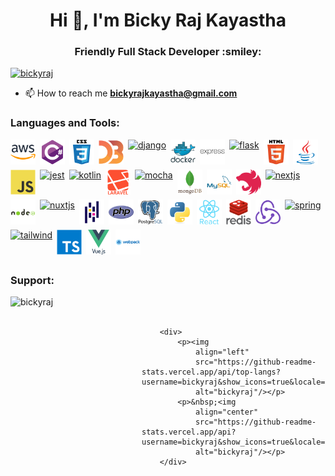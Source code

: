 <h1 align="center">Hi 👋, I'm Bicky Raj Kayastha</h1>
<h3 align="center">Friendly Full Stack Developer :smiley:</h3>

<p align="left">
    <a href="https://github.com/ryo-ma/github-profile-trophy"><img
        src="https://github-profile-trophy.vercel.app/?username=bickyraj"
        alt="bickyraj"/></a>
</p>

- 📫 How to reach me **bickyrajkayastha@gmail.com**

<h3 align="left">Languages and Tools:</h3>
<ul style="padding: 0px; display: flex;
    list-style: none;
    flex-wrap: wrap;">
    <li style="margin-right: 7px; margin-bottom: 5px; display: block;">
        <a href="https://aws.amazon.com" target="_blank" rel="noreferrer">
            <img src="https://raw.githubusercontent.com/devicons/devicon/master/icons/amazonwebservices/amazonwebservices-original-wordmark.svg"
                alt="aws" width="40" height="40" />
        </a>
    </li>
    <li style="margin-right: 7px; margin-bottom: 5px; display: block;">
        <a href="https://www.w3schools.com/cs/" target="_blank" rel="noreferrer">
            <img src="https://raw.githubusercontent.com/devicons/devicon/master/icons/csharp/csharp-original.svg"
                alt="csharp" width="40" height="40" />
        </a>
    </li>
    <li style="margin-right: 7px; margin-bottom: 5px; display: block;">
        <a href="https://www.w3schools.com/css/" target="_blank" rel="noreferrer">
            <img src="https://raw.githubusercontent.com/devicons/devicon/master/icons/css3/css3-original-wordmark.svg"
                alt="css3" width="40" height="40" />
        </a>
    </li>
    <li style="margin-right: 7px; margin-bottom: 5px; display: block;">
        <a href="https://d3js.org/" target="_blank" rel="noreferrer">
            <img src="https://raw.githubusercontent.com/devicons/devicon/master/icons/d3js/d3js-original.svg" alt="d3js"
                width="40" height="40" />
        </a>
    </li>
    <li style="margin-right: 7px; margin-bottom: 5px; display: block;">
        <a href="https://www.djangoproject.com/" target="_blank" rel="noreferrer">
            <img src="https://cdn.worldvectorlogo.com/logos/django.svg" alt="django" width="40" height="40" />
        </a>
    </li>
    <li style="margin-right: 7px; margin-bottom: 5px; display: block;">
        <a href="https://www.docker.com/" target="_blank" rel="noreferrer">
            <img src="https://raw.githubusercontent.com/devicons/devicon/master/icons/docker/docker-original-wordmark.svg"
                alt="docker" width="40" height="40" />
        </a>
    </li>
    <li style="margin-right: 7px; margin-bottom: 5px; display: block;">
        <a href="https://expressjs.com" target="_blank" rel="noreferrer">
            <img src="https://raw.githubusercontent.com/devicons/devicon/master/icons/express/express-original-wordmark.svg"
                alt="express" width="40" height="40" />
        </a>
    </li>
    <li style="margin-right: 7px; margin-bottom: 5px; display: block;">
        <a href="https://flask.palletsprojects.com/" target="_blank" rel="noreferrer">
            <img src="https://www.vectorlogo.zone/logos/pocoo_flask/pocoo_flask-icon.svg" alt="flask" width="40"
                height="40" />
        </a>
    </li>
    <li style="margin-right: 7px; margin-bottom: 5px; display: block;">
        <a href="https://www.w3.org/html/" target="_blank" rel="noreferrer">
            <img src="https://raw.githubusercontent.com/devicons/devicon/master/icons/html5/html5-original-wordmark.svg"
                alt="html5" width="40" height="40" />
        </a>
    </li>
    <li style="margin-right: 7px; margin-bottom: 5px; display: block;">
        <a href="https://www.java.com" target="_blank" rel="noreferrer">
            <img src="https://raw.githubusercontent.com/devicons/devicon/master/icons/java/java-original.svg" alt="java"
                width="40" height="40" />
        </a>
    </li>
    <li style="margin-right: 7px; margin-bottom: 5px; display: block;">
        <a href="https://developer.mozilla.org/en-US/docs/Web/JavaScript" target="_blank" rel="noreferrer">
            <img src="https://raw.githubusercontent.com/devicons/devicon/master/icons/javascript/javascript-original.svg"
                alt="javascript" width="40" height="40" />
        </a>
    </li>
    <li style="margin-right: 7px; margin-bottom: 5px; display: block;">
        <a href="https://jestjs.io" target="_blank" rel="noreferrer">
            <img src="https://www.vectorlogo.zone/logos/jestjsio/jestjsio-icon.svg" alt="jest" width="40" height="40" />
        </a>
    </li>
    <li style="margin-right: 7px; margin-bottom: 5px; display: block;">
        <a href="https://kotlinlang.org" target="_blank" rel="noreferrer">
            <img src="https://www.vectorlogo.zone/logos/kotlinlang/kotlinlang-icon.svg" alt="kotlin" width="40"
                height="40" />
        </a>
    </li>
    <li style="margin-right: 7px; margin-bottom: 5px; display: block;">
        <a href="https://laravel.com/" target="_blank" rel="noreferrer">
            <img src="https://raw.githubusercontent.com/devicons/devicon/master/icons/laravel/laravel-plain-wordmark.svg"
                alt="laravel" width="40" height="40" />
        </a>
    </li>
    <li style="margin-right: 7px; margin-bottom: 5px; display: block;">
        <a href="https://mochajs.org" target="_blank" rel="noreferrer">
            <img src="https://www.vectorlogo.zone/logos/mochajs/mochajs-icon.svg" alt="mocha" width="40" height="40" />
        </a>
    </li>
    <li style="margin-right: 7px; margin-bottom: 5px; display: block;">
        <a href="https://www.mongodb.com/" target="_blank" rel="noreferrer">
            <img src="https://raw.githubusercontent.com/devicons/devicon/master/icons/mongodb/mongodb-original-wordmark.svg"
                alt="mongodb" width="40" height="40" />
        </a>
    </li>
    <li style="margin-right: 7px; margin-bottom: 5px; display: block;">
        <a href="https://www.mysql.com/" target="_blank" rel="noreferrer">
            <img src="https://raw.githubusercontent.com/devicons/devicon/master/icons/mysql/mysql-original-wordmark.svg"
                alt="mysql" width="40" height="40" />
        </a>
    </li>
    <li style="margin-right: 7px; margin-bottom: 5px; display: block;">
        <a href="https://nestjs.com/" target="_blank" rel="noreferrer">
            <img src="https://raw.githubusercontent.com/devicons/devicon/master/icons/nestjs/nestjs-plain.svg" alt="nestjs"
                width="40" height="40" />
        </a>
    </li>
    <li style="margin-right: 7px; margin-bottom: 5px; display: block;">
        <a href="https://nextjs.org/" target="_blank" rel="noreferrer">
            <img src="https://cdn.worldvectorlogo.com/logos/nextjs-2.svg" alt="nextjs" width="40" height="40" />
        </a>
    </li>
    <li style="margin-right: 7px; margin-bottom: 5px; display: block;">
        <a href="https://nodejs.org" target="_blank" rel="noreferrer">
            <img src="https://raw.githubusercontent.com/devicons/devicon/master/icons/nodejs/nodejs-original-wordmark.svg"
                alt="nodejs" width="40" height="40" />
        </a>
    </li>
    <li style="margin-right: 7px; margin-bottom: 5px; display: block;">
        <a href="https://nuxtjs.org/" target="_blank" rel="noreferrer">
            <img src="https://www.vectorlogo.zone/logos/nuxtjs/nuxtjs-icon.svg" alt="nuxtjs" width="40" height="40" />
        </a>
    </li>
    <li style="margin-right: 7px; margin-bottom: 5px; display: block;">
        <a href="https://pandas.pydata.org/" target="_blank" rel="noreferrer">
            <img src="https://raw.githubusercontent.com/devicons/devicon/2ae2a900d2f041da66e950e4d48052658d850630/icons/pandas/pandas-original.svg"
                alt="pandas" width="40" height="40" />
        </a>
    </li>
    <li style="margin-right: 7px; margin-bottom: 5px; display: block;">
        <a href="https://www.php.net" target="_blank" rel="noreferrer">
            <img src="https://raw.githubusercontent.com/devicons/devicon/master/icons/php/php-original.svg" alt="php"
                width="40" height="40" />
        </a>
    </li>
    <li style="margin-right: 7px; margin-bottom: 5px; display: block;">
        <a href="https://www.postgresql.org" target="_blank" rel="noreferrer">
            <img src="https://raw.githubusercontent.com/devicons/devicon/master/icons/postgresql/postgresql-original-wordmark.svg"
                alt="postgresql" width="40" height="40" />
        </a>
    </li>
    <li style="margin-right: 7px; margin-bottom: 5px; display: block;">
        <a href="https://www.python.org" target="_blank" rel="noreferrer">
            <img src="https://raw.githubusercontent.com/devicons/devicon/master/icons/python/python-original.svg"
                alt="python" width="40" height="40" />
        </a>
    </li>
    <li style="margin-right: 7px; margin-bottom: 5px; display: block;">
        <a href="https://reactjs.org/" target="_blank" rel="noreferrer">
            <img src="https://raw.githubusercontent.com/devicons/devicon/master/icons/react/react-original-wordmark.svg"
                alt="react" width="40" height="40" />
        </a>
    </li>
    <li style="margin-right: 7px; margin-bottom: 5px; display: block;">
        <a href="https://redis.io" target="_blank" rel="noreferrer">
            <img src="https://raw.githubusercontent.com/devicons/devicon/master/icons/redis/redis-original-wordmark.svg"
                alt="redis" width="40" height="40" />
        </a>
    </li>
    <li style="margin-right: 7px; margin-bottom: 5px; display: block;">
        <a href="https://redux.js.org" target="_blank" rel="noreferrer">
            <img src="https://raw.githubusercontent.com/devicons/devicon/master/icons/redux/redux-original.svg" alt="redux"
                width="40" height="40" />
        </a>
    </li>
    <li style="margin-right: 7px; margin-bottom: 5px; display: block;">
        <a href="https://spring.io/" target="_blank" rel="noreferrer">
            <img src="https://www.vectorlogo.zone/logos/springio/springio-icon.svg" alt="spring" width="40" height="40" />
        </a>
    </li>
    <li style="margin-right: 7px; margin-bottom: 5px; display: block;">
        <a href="https://tailwindcss.com/" target="_blank" rel="noreferrer">
            <img src="https://www.vectorlogo.zone/logos/tailwindcss/tailwindcss-icon.svg" alt="tailwind" width="40"
                height="40" />
        </a>
    </li>
    <li style="margin-right: 7px; margin-bottom: 5px; display: block;">
        <a href="https://www.typescriptlang.org/" target="_blank" rel="noreferrer">
            <img src="https://raw.githubusercontent.com/devicons/devicon/master/icons/typescript/typescript-original.svg"
                alt="typescript" width="40" height="40" />
        </a>
    </li>
    <li style="margin-right: 7px; margin-bottom: 5px; display: block;">
        <a href="https://vuejs.org/" target="_blank" rel="noreferrer">
            <img src="https://raw.githubusercontent.com/devicons/devicon/master/icons/vuejs/vuejs-original-wordmark.svg"
                alt="vuejs" width="40" height="40" />
        </a>
    </li>
    <li style="margin-right: 7px; margin-bottom: 5px; display: block;">
        <a href="https://webpack.js.org" target="_blank" rel="noreferrer">
            <img src="https://raw.githubusercontent.com/devicons/devicon/d00d0969292a6569d45b06d3f350f463a0107b0d/icons/webpack/webpack-original-wordmark.svg"
                alt="webpack" width="40" height="40" />
        </a>
    </li>
</ul>

<h3 align="left">Support:</h3>
<p>
    <a href="https://www.buymeacoffee.com/bickyraj">
        <img
            align="left"
            src="https://cdn.buymeacoffee.com/buttons/v2/default-yellow.png"
            height="50"
            width="210"
            alt="bickyraj"/></a>
</p>
<br>
    <br>

        <div>
            <p><img
                align="left"
                src="https://github-readme-stats.vercel.app/api/top-langs?username=bickyraj&show_icons=true&locale=en&layout=compact"
                alt="bickyraj"/></p>
            <p>&nbsp;<img
                align="center"
                src="https://github-readme-stats.vercel.app/api?username=bickyraj&show_icons=true&locale=en"
                alt="bickyraj"/></p>
        </div>
